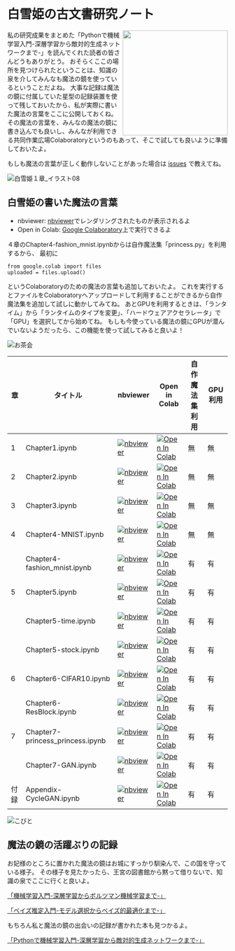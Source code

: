 # 白雪姫の古文書研究ノート

<img src="https://user-images.githubusercontent.com/7970619/57186632-cae12c00-6f1d-11e9-9ccd-1a136344ce8a.jpg" align="right" width="240px">私の研究成果をまとめた「Pythonで機械学習入門-深層学習から敵対的生成ネットワークまで-」を読んでくれた読者の皆さんどうもありがとう。
おそらくここの場所を見つけられたということは、知識の泉を介してみんなも魔法の鏡を使っているということだよね。
大事な記録は魔法の鏡に付属していた星型の記録装置を使って残しておいたから、私が実際に書いた魔法の言葉をここに公開しておくね。
その魔法の言葉を、みんなの魔法の鏡に書き込んでも良いし、みんなが利用できる共同作業広場Colaboratoryというのもあって、そこで試しても良いように準備しておいたよ。

もしも魔法の言葉が正しく動作しないことがあった場合は [issues](https://github.com/mohzeki222/ohm_princess/issues) で教えてね。

![白雪姫１章_イラスト08](https://user-images.githubusercontent.com/7970619/57186627-c157c400-6f1d-11e9-8a43-debcab494b56.jpg)

## 白雪姫の書いた魔法の言葉

* nbviewer: [nbviewer](https://nbviewer.jupyter.org)でレンダリングされたものが表示されるよ
* Open in Colab: [Google Colaboratory](https://colab.research.google.com/)上で実行できるよ

４章のChapter4-fashion_mnist.ipynbからは自作魔法集「princess.py」を利用するから、
最初に
```
from google.colab import files
uploaded = files.upload()
```
というColaboratoryのための魔法の言葉も追加しておいたよ。
これを実行するとファイルをColaboratoryへアップロードして利用することができるから自作魔法集を追加して試しに動かしてみてね。
あとGPUを利用するときは、「ランタイム」から「ランタイムのタイプを変更」、「ハードウェアアクセラレータ」で「GPU」を選択してから始めてね。
もしも今使っている魔法の鏡にGPUが潜んでいないようだったら、この機能を使って試してみると良いよ！

![お茶会](https://user-images.githubusercontent.com/7970619/57186613-6b831c00-6f1d-11e9-9cf7-5ad10a6552de.jpg)

章|タイトル|nbviewer|Open in Colab|自作魔法集利用|GPU利用|
-----|--------|--------|-------------|---------|---------
1|Chapter1.ipynb |[![nbviewer](https://camo.githubusercontent.com/bfeb5472ee3df9b7c63ea3b260dc0c679be90b97/68747470733a2f2f696d672e736869656c64732e696f2f62616467652f72656e6465722d6e627669657765722d6f72616e67652e7376673f636f6c6f72423d66333736323626636f6c6f72413d346434643464)](https://nbviewer.jupyter.org/github/mohzeki222/ohm_princess/blob/master/notes/Chapter1.ipynb)|[![Open In Colab](https://colab.research.google.com/assets/colab-badge.svg)](https://colab.research.google.com/github/mohzeki222/ohm_princess/blob/master/notes/Chapter1.ipynb)|無|無
2|Chapter2.ipynb |[![nbviewer](https://camo.githubusercontent.com/bfeb5472ee3df9b7c63ea3b260dc0c679be90b97/68747470733a2f2f696d672e736869656c64732e696f2f62616467652f72656e6465722d6e627669657765722d6f72616e67652e7376673f636f6c6f72423d66333736323626636f6c6f72413d346434643464)](https://nbviewer.jupyter.org/github/mohzeki222/ohm_princess/blob/master/notes/Chapter2.ipynb)|[![Open In Colab](https://colab.research.google.com/assets/colab-badge.svg)](https://colab.research.google.com/github/mohzeki222/ohm_princess/blob/master/notes/Chapter2.ipynb)|無|無
3|Chapter3.ipynb |[![nbviewer](https://camo.githubusercontent.com/bfeb5472ee3df9b7c63ea3b260dc0c679be90b97/68747470733a2f2f696d672e736869656c64732e696f2f62616467652f72656e6465722d6e627669657765722d6f72616e67652e7376673f636f6c6f72423d66333736323626636f6c6f72413d346434643464)](https://nbviewer.jupyter.org/github/mohzeki222/ohm_princess/blob/master/notes/Chapter3.ipynb)|[![Open In Colab](https://colab.research.google.com/assets/colab-badge.svg)](https://colab.research.google.com/github/mohzeki222/ohm_princess/blob/master/notes/Chapter3.ipynb)|無|無
4|Chapter4-MNIST.ipynb |[![nbviewer](https://camo.githubusercontent.com/bfeb5472ee3df9b7c63ea3b260dc0c679be90b97/68747470733a2f2f696d672e736869656c64732e696f2f62616467652f72656e6465722d6e627669657765722d6f72616e67652e7376673f636f6c6f72423d66333736323626636f6c6f72413d346434643464)](https://nbviewer.jupyter.org/github/mohzeki222/ohm_princess/blob/master/notes/Chapter4-MNIST.ipynb)|[![Open In Colab](https://colab.research.google.com/assets/colab-badge.svg)](https://colab.research.google.com/github/mohzeki222/ohm_princess/blob/master/notes/Chapter4-MNIST.ipynb)|無|無
　|Chapter4-fashion_mnist.ipynb |[![nbviewer](https://camo.githubusercontent.com/bfeb5472ee3df9b7c63ea3b260dc0c679be90b97/68747470733a2f2f696d672e736869656c64732e696f2f62616467652f72656e6465722d6e627669657765722d6f72616e67652e7376673f636f6c6f72423d66333736323626636f6c6f72413d346434643464)](https://nbviewer.jupyter.org/github/mohzeki222/ohm_princess/blob/master/notes/Chapter4-fashion_mnist.ipynb)|[![Open In Colab](https://colab.research.google.com/assets/colab-badge.svg)](https://colab.research.google.com/github/mohzeki222/ohm_princess/blob/master/notes/Chapter4-fashion_mnist.ipynb)|有|有
5|Chapter5.ipynb |[![nbviewer](https://camo.githubusercontent.com/bfeb5472ee3df9b7c63ea3b260dc0c679be90b97/68747470733a2f2f696d672e736869656c64732e696f2f62616467652f72656e6465722d6e627669657765722d6f72616e67652e7376673f636f6c6f72423d66333736323626636f6c6f72413d346434643464)](https://nbviewer.jupyter.org/github/mohzeki222/ohm_princess/blob/master/notes/Chapter5.ipynb)|[![Open In Colab](https://colab.research.google.com/assets/colab-badge.svg)](https://colab.research.google.com/github/mohzeki222/ohm_princess/blob/master/notes/Chapter5.ipynb)|有|有
　|Chapter5-time.ipynb |[![nbviewer](https://camo.githubusercontent.com/bfeb5472ee3df9b7c63ea3b260dc0c679be90b97/68747470733a2f2f696d672e736869656c64732e696f2f62616467652f72656e6465722d6e627669657765722d6f72616e67652e7376673f636f6c6f72423d66333736323626636f6c6f72413d346434643464)](https://nbviewer.jupyter.org/github/mohzeki222/ohm_princess/blob/master/notes/Chapter5-time.ipynb)|[![Open In Colab](https://colab.research.google.com/assets/colab-badge.svg)](https://colab.research.google.com/github/mohzeki222/ohm_princess/blob/master/notes/Chapter5-time.ipynb)|有|有
　|Chapter5-stock.ipynb |[![nbviewer](https://camo.githubusercontent.com/bfeb5472ee3df9b7c63ea3b260dc0c679be90b97/68747470733a2f2f696d672e736869656c64732e696f2f62616467652f72656e6465722d6e627669657765722d6f72616e67652e7376673f636f6c6f72423d66333736323626636f6c6f72413d346434643464)](https://nbviewer.jupyter.org/github/mohzeki222/ohm_princess/blob/master/notes/Chapter5-stock.ipynb)|[![Open In Colab](https://colab.research.google.com/assets/colab-badge.svg)](https://colab.research.google.com/github/mohzeki222/ohm_princess/blob/master/notes/Chapter5-stock.ipynb)|有|有
6|Chapter6-CIFAR10.ipynb |[![nbviewer](https://camo.githubusercontent.com/bfeb5472ee3df9b7c63ea3b260dc0c679be90b97/68747470733a2f2f696d672e736869656c64732e696f2f62616467652f72656e6465722d6e627669657765722d6f72616e67652e7376673f636f6c6f72423d66333736323626636f6c6f72413d346434643464)](https://nbviewer.jupyter.org/github/mohzeki222/ohm_princess/blob/master/notes/Chapter6-CIFAR10.ipynb)|[![Open In Colab](https://colab.research.google.com/assets/colab-badge.svg)](https://colab.research.google.com/github/mohzeki222/ohm_princess/blob/master/notes/Chapter6-CIFAR10.ipynb)|有|有
　|Chapter6-ResBlock.ipynb |[![nbviewer](https://camo.githubusercontent.com/bfeb5472ee3df9b7c63ea3b260dc0c679be90b97/68747470733a2f2f696d672e736869656c64732e696f2f62616467652f72656e6465722d6e627669657765722d6f72616e67652e7376673f636f6c6f72423d66333736323626636f6c6f72413d346434643464)](https://nbviewer.jupyter.org/github/mohzeki222/ohm_princess/blob/master/notes/Chapter6-ResBlock.ipynb)|[![Open In Colab](https://colab.research.google.com/assets/colab-badge.svg)](https://colab.research.google.com/github/mohzeki222/ohm_princess/blob/master/notes/Chapter6-ResBlock.ipynb)|有|有
7|Chapter7-princess_princess.ipynb |[![nbviewer](https://camo.githubusercontent.com/bfeb5472ee3df9b7c63ea3b260dc0c679be90b97/68747470733a2f2f696d672e736869656c64732e696f2f62616467652f72656e6465722d6e627669657765722d6f72616e67652e7376673f636f6c6f72423d66333736323626636f6c6f72413d346434643464)](https://nbviewer.jupyter.org/github/mohzeki222/ohm_princess/blob/master/notes/Chapter7-princess_princess.ipynb)|[![Open In Colab](https://colab.research.google.com/assets/colab-badge.svg)](https://colab.research.google.com/github/mohzeki222/ohm_princess/blob/master/notes/Chapter7-princess_princess.ipynb)|有|有
　|Chapter7-GAN.ipynb |[![nbviewer](https://camo.githubusercontent.com/bfeb5472ee3df9b7c63ea3b260dc0c679be90b97/68747470733a2f2f696d672e736869656c64732e696f2f62616467652f72656e6465722d6e627669657765722d6f72616e67652e7376673f636f6c6f72423d66333736323626636f6c6f72413d346434643464)](https://nbviewer.jupyter.org/github/mohzeki222/ohm_princess/blob/master/notes/Chapter7-GAN.ipynb)|[![Open In Colab](https://colab.research.google.com/assets/colab-badge.svg)](https://colab.research.google.com/github/mohzeki222/ohm_princess/blob/master/notes/Chapter7-GAN.ipynb)|有|有
付録|Appendix-CycleGAN.ipynb |[![nbviewer](https://camo.githubusercontent.com/bfeb5472ee3df9b7c63ea3b260dc0c679be90b97/68747470733a2f2f696d672e736869656c64732e696f2f62616467652f72656e6465722d6e627669657765722d6f72616e67652e7376673f636f6c6f72423d66333736323626636f6c6f72413d346434643464)](https://nbviewer.jupyter.org/github/mohzeki222/ohm_princess/blob/master/notes/Appendix-CycleGAN.ipynb)|[![Open In Colab](https://colab.research.google.com/assets/colab-badge.svg)](https://colab.research.google.com/github/mohzeki222/ohm_princess/blob/master/notes/Appendix-CycleGAN.ipynb)|有|有

![こびと](https://user-images.githubusercontent.com/7970619/57187330-b0ac4b80-6f27-11e9-882a-f3b014b6a16d.jpg)

## 魔法の鏡の活躍ぶりの記録

お妃様のところに置かれた魔法の鏡はお城にすっかり馴染んで、この国を守っている様子。
その様子を見たかったら、王宮の図書館から黙って借りないで、知識の泉でここに行くと良いよ。

[「機械学習入門-深層学習からボルツマン機械学習まで-」](https://www.ohmsha.co.jp/book/9784274219986/)

[「ベイズ推定入門-モデル選択からベイズ的最適化まで-」](https://www.ohmsha.co.jp/book/9784274221392/)

もちろん私と魔法の鏡の出会いの記録が書かれた本も見つかるよ。

[「Pythonで機械学習入門-深層学習から敵対的生成ネットワークまで-」](https://www.ohmsha.co.jp/book/9784274222863/)

